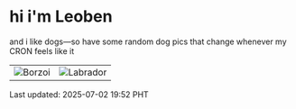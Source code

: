 # hi i'm Leoben

and i like dogs—so have some random dog pics that change whenever my CRON feels like it

|  |  |
|--------|----------|
| ![Borzoi](https://random-dog-vercel.vercel.app/api/random-borzoi?v=1751457164) | ![Labrador](https://random-dog-vercel.vercel.app/api/random-labrador?v=1751457164) |

Last updated: 2025-07-02 19:52 PHT
